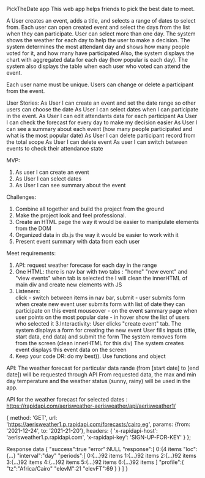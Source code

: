 
PickTheDate app 
This web app helps friends to pick the best date to meet.

A User creates an event, adds a title, and selects a range of dates to select from.
Each user can open created event and select the days from the list when they can participate. User can select more than one day.
The system shows the weather for each day to help the user to make a decision.
The system determines the most attendant day and shows how many people voted for it, and how many have participated
Also, the system displays the chart with aggregated data for each day (how popular is each day). The system also displays the table when each user who voted can attend the event. 

Each user name must be unique. Users can change or delete a participant from the event.


User Stories:
As User I can create an event and set the date range so other users can choose the date
As User I can select dates when I can participate in the event.
As User I can edit attendants data for each participant 
As User I can check the forecast for every day to make my decision easier
As User I can see a summary about each event (how many people participated and what is the most popular date)
As User I can delete participant record from the total scope
As User I can delete event
As user I can switch between events to check their attendance state




MVP:
1. As user I can create an event 
2. As User I can select dates 
3. As User I can see summary about the event 


Challenges:
1. Combine all together and build the project from the ground
2. Make the project look and feel professional. 
3. Create an HTML page the way it would be easier to manipulate elements from the DOM
4. Organized data in db.js the way it would be easier to work with it
5. Present event summary with data from each user 


Meet requirements: 
1. API:      request weather forecase for each day in the range
2. One HTML:
            there is nav bar with two tabs : "home" "new event" and "view events" 
            when tab is selected the I will clean the innerHTML of main div and create new elements with JS
3. Listeners:   
            click - switch between items in nav bar, 
            submit - user submits form  when create new event
                     user submits form  with list of date they can participate on this event
            mouseover - on the event sammary page when user points on the most popular date - in hover show the list of users who selected it
3.Interactivity: 
            User clicks "create event" tab. 
            The system displays a form for creating the new event
            User fills inputs (title, start data, end data) and submit the form
            The system removes form from the screen (clean innerHTML for this div)
            The system creates event displays this event data on the screen
5. Keep your code DR: do my best)). Use functions and object


API:
The weather forecast for particular data rande (from [start date] to [end date]) will be requested through API
From requested data, the max and min day temperature and the weather status (sunny, rainy) will be used  in the app.


API for the weather forecast for selected dates : 
https://rapidapi.com/aerisweather-aerisweather/api/aerisweather1/

{
  method: 'GET',
  url: 'https://aerisweather1.p.rapidapi.com/forecasts/cairo,eg',
  params: {from: '2021-12-24', to: '2021-21-20'},
  headers: {
    'x-rapidapi-host': 'aerisweather1.p.rapidapi.com',
    'x-rapidapi-key': 'SIGN-UP-FOR-KEY'
  }
};


Response data
{
"success":true
"error":NULL
"response":[
0:{4 items
"loc":{...}
"interval":"day"
"periods":[
0:{...}92 items
1:{...}92 items
2:{...}92 items
3:{...}92 items
4:{...}92 items
5:{...}92 items
6:{...}92 items
]
"profile":{
"tz":"Africa/Cairo"
"elevM":21
"elevFT":69
}
}
]
}